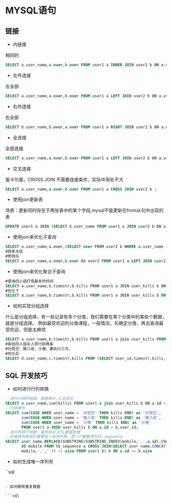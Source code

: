 # MYSQL语句 

## 链接

- 内链接

相同的

```sql
SELECT a.user_name,a.over,b.over FROM user1 a INNER JOIN user2 b ON a.user_name=b.user_name;
```

- 左外连接

左全部

```sql
SELECT a.user_name,a.over,b.over FROM user1 a LEFT JOIN user2 b ON a.user_name = b.user_name;
```

- 右外连接

右全部

```sql
SELECT b.user_name,b.over,a.over FROM user1 a RIGHT JOIN user2 b ON a.user_name = b.user_name WHERE a.user_name IS NOT NULL;
```

- 全连接

全部连接

```sql
SELECT a.user_name,a.over,b.over FROM user1 a LEFT JOIN user2 b ON a.user_name = b.user_name UNION ALL SELECT b.user_name,b.over,a.over FROM user1 a RIGHT JOIN user2 b ON a.user_name = b.user_name;
```

- 交叉连接

笛卡尔基，CROSS JOIN 不需要连接条件，实际中用处不大

```sql
SELECT a.user_name,a.over,b.over FROM user1 a CROSS JOIN user2 b ;
```

- 使用join更新表

场景：更新同时存在于两张表中的某个字段,mysql不能更新在from从句中出现的表

```sql
UPDATE user1 a JOIN (SELECT b.user_name FROM user1 a JOIN user2 b ON a.user_name = b.user_name) b ON a.user_name = b. user_name set a.over = '齐天大圣' ;
```

- 使用join来优化子查询

```sql
SELECT a.user_name,a.over,(SELECT over FROM user2 b WHERE a.user_name = b.user_name) AS over2 FROM user1 a ; 
#效率太低
#修改后
SELECT a.user_name,a.over,b.over AS over2 FROM user1 a LEFT JOIN user2 b ON a.user_name = b.user_name;
```

- 使用join来优化聚合子查询

```sql
#查询四人组打怪最多的时间
SELECT a.user_name,b.timestr,b.kills FROM user1 a JOIN user_kills b ON a.id = b.user_id WHERE b.kills = (SELECT MAX(c.kills) FROM user_kill c WHERE c.user_id = b.user_id);
#优化下
SELECT a.user_name,b.timestr,b.kills FROM user1 a JOIN user_kills b ON a.id = b.user_id JOIN user_kills c ON c.user_id = b.user_id GROUP BY a.user_name,b.timestr,b.kills HAVING b.kills = MAX(c.kills);
```

- 如何实现分组选择

什么是分组选择，有一些记录有多个分类，我们需要在某个分类中的某些个数据，就是分组选择。
例如最受欢迎的分类课程，一般情况，先确定分类，再去查询最受欢迎，但是太麻烦

```sql
SELECT a.user_name,b.timestr,b.kills FROM user1 a join user_kills FROM user1 a JOIN user_kills b ON a.id = b.user_id WHERE user_name = '孙悟空' ORDER BY b.kills DESC LIMIT 2；
#取经四人组杀人排行前两条
#孙悟空，猪八戒，沙僧，要执行三次，
#优化后
SELECT d.user_name,c.timestr,kills FROM (SELECT user_id,timestr,kills,(SELECT count(*) FROM user_kills b WHERE b.user_id = a.user_id and a.kills < b.kills) AS cnt FROM user_kills a GROUP BY user_id,timestr,kills) c JOIN user1 d ON c.user_id = d.id WHERE cnt <= 2;
```

## SQL 开发技巧

- 如何进行行列转换


```sql
--进行行转列场景，报表统计,汇总显示
SELECT a.user_name,sum(kills) FROM user1 a join user_kills b ON a.id = b.user_id GROUP BY a.user_name 
--行转换列
SELECT sum(CASE WHEN user_name = '孙悟空' THEN kills END) as '孙悟空',
       sum(CASE WHEN user_name = '猪八戒' THEN kills END) as '猪八戒',
       sum(CASE WHEN user_name = '沙僧' THEN kills END) as '沙僧'
       FROM user1 a JOIN user_kills b ON a.id = b.user_id;
--进行列转行场景，属性拆分,ETL数据处理
--利用序列表我们需要有一张序列表，就一行整数序列tb_sequence
SELECT user_name,REPLACE(SUBSTRING(SUBSTRING_INDEX(mobile,',',a.id),CHAR_LENGTH(SUBSTRING_INDEX(mobile,',',a.id-1))+1),',','') 
       AS mobile FROM tb_sequence a CROSS JOIN(SELECT user_name,CONCAT(mobile,',') AS mobile,LENGTH(mobile) - LWNGTH(REPLACE(
       mobile,',','')) +1 size FROM user1 b) b ON a.id <= b.size
```

- 如何生成唯一序列号

``sql

```

- 如何删除重复数据

```sql

```

